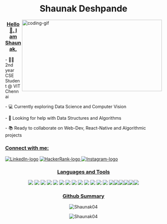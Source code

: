 <h1 align="center">Shaunak Deshpande</h1>
<img align="right" alt="coding-gif" width="450" height="230" src="https://codemyui.com/wp-content/uploads/2017/03/hero-section-animation.gif">

<h3 align="center"><u>Hello 👋, I am Shaunak,</u></h3>
- 👨‍🎓 2nd year CSE Student @ VIT Chennai
<p></p>
- 💻	Currently exploring Data Science and Computer Vision
<p></p>
- 👀 Looking for help with Data Structures and Algorithms
</p>
- 📚 Ready to collaborate on Web-Dev, React-Native and Algorithmic projects

<h3 ><u>Connect with me:</u></h3><p ><a href="https://www.linkedin.com/in/shaunak-deshpande-0340a71a6/"><img src="https://img.shields.io/badge/LinkedIn-0077B5?style=for-the-badge&logo=linkedin&logoColor=white"/ alt="LinkedIn-logo"></a>                       <a href="https://www.hackerrank.com/shaunak_04?hr_r=1"><img src="https://img.shields.io/badge/-Hackerrank-2EC866?style=for-the-badge&logo=HackerRank&logoColor=white"/ alt="HackerRank-logo">                        </a><a href="https://discord.com/channels/Skrull#0615"><img src="https://img.shields.io/badge/Discord-7289DA?style=for-the-badge&logo=discord&logoColor=white"/ alt="Instagram-logo"></a>
  
</p>

<p></p>
<h3 align="center"><u>Languages and Tools</u></h3>
<p align="center"><img src="https://img.shields.io/badge/Python-FFD43B?style=for-the-badge&logo=python&logoColor=darkgreen" /> <img src="https://img.shields.io/badge/C-00599C?style=for-the-badge&logo=c&logoColor=white" /> <img src="https://img.shields.io/badge/C%2B%2B-00599C?style=for-the-badge&logo=c%2B%2B&logoColor=white" /> <img src="https://img.shields.io/badge/Java-ED8B00?style=for-the-badge&logo=java&logoColor=white" /> <img src="https://img.shields.io/badge/HTML-239120?style=for-the-badge&logo=html5&logoColor=white"/> <img src="https://img.shields.io/badge/CSS3-1572B6?style=for-the-badge&logo=css3&logoColor=white" /> <img src="https://img.shields.io/badge/Bootstrap-563D7C?style=for-the-badge&logo=bootstrap&logoColor=white" /> <img src="	https://img.shields.io/badge/JavaScript-323330?style=for-the-badge&logo=javascript&logoColor=F7DF1E" />  <img src="https://img.shields.io/badge/Flask-000000?style=for-the-badge&logo=flask&logoColor=white" /> <img src="https://img.shields.io/badge/firebase-ffca28?style=for-the-badge&logo=firebase&logoColor=black" /> <img src="https://img.shields.io/badge/Canva-%2300C4CC.svg?&style=for-the-badge&logo=Canva&logoColor=white" /> <img src="https://img.shields.io/badge/Sass-CC6699?style=for-the-badge&logo=sass&logoColor=white" /> <img src="https://img.shields.io/badge/MongoDB-4EA94B?style=for-the-badge&logo=mongodb&logoColor=white" />  <img src="https://img.shields.io/badge/PHP-777BB4?style=for-the-badge&logo=php&logoColor=white" /><img src="https://img.shields.io/badge/MySQL-00000F?style=for-the-badge&logo=mysql&logoColor=white" /><img src="https://img.shields.io/badge/React_Native-20232A?style=for-the-badge&logo=react&logoColor=61DAFB" /><img src="https://img.shields.io/badge/Express.js-000000?style=for-the-badge&logo=express&logoColor=white" /><img src="https://img.shields.io/badge/R-276DC3?style=for-the-badge&logo=r&logoColor=white" /><img src="https://img.shields.io/badge/OpenCV-27338e?style=for-the-badge&logo=OpenCV&logoColor=white" />  </p>


<h3 align="center"><u>Github Summary</u></h3>

<p align="center"><img align="center" src="https://github-readme-stats.vercel.app/api/top-langs/?username=Shaunak04&langs_count=8&layout=compact&theme=highcontrast" alt="Shaunak04" /></p>

<p align="center"><img align="center" src="https://github-readme-stats.vercel.app/api?username=Shaunak04&show_icons=true&theme=highcontrast" alt="Shaunak04" /></p>


